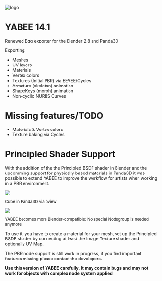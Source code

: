 ![logo](http://i.imgur.com/lVMTcfS.png)


YABEE 14.1
=====
Renewed Egg exporter for the Blender 2.8 and Panda3D

Exporting:
- Meshes
- UV layers
- Materials 
- Vertex colors
- Textures (Initial PBR) via EEVEE/Cycles
- Armature (skeleton) animation
- ShapeKeys (morph) animation
- Non-cyclic NURBS Curves

Missing features/TODO
=====
- Materials & Vertex colors
- Texture baking via Cycles

Principled Shader Support
=====
With the addition of the the Principled BSDF shader in Blender and the upcomming support for physically based materials 
in Panda3D it was possible to extend YABEE to improve the workflow for artists when working in a PBR environment. 

<img src="http://pasteall.org/pic/show.php?id=c278bebee6e22ce886ffd4448948c70f" />
<p style="font-size: small">Cube in Panda3D via pview</p>

<img src="http://pasteall.org/pic/show.php?id=0ba65151691c7eb6873771d89c77c466" />
<p style="font-size: small">YABEE becomes more Blender-compatible: No special Nodegroup is needed anymore</p>

To use it, you have to create a material for your mesh, set up the Principled BSDF shader 
by connecting at least the Image Texture shader and optionally UV Map.

The PBR node support is still work in progress, if you find important features missing please contact the developers.

**Use this version of YABEE carefully. It may contain bugs and may not work for objects with complex node system 
applied**

